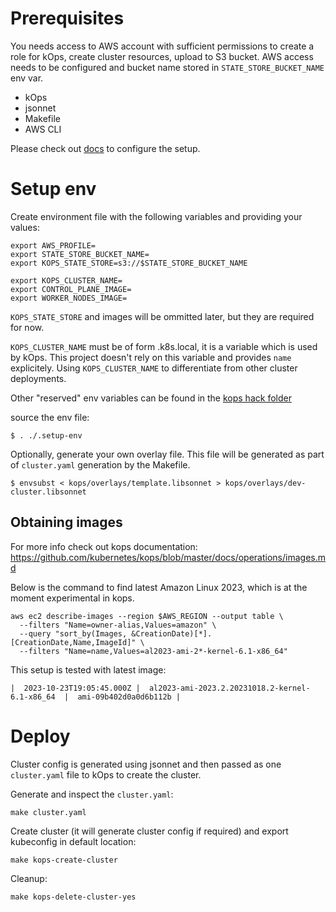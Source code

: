 # Prerequisites

You needs access to AWS account with sufficient permissions to create a role for kOps, create cluster resources, upload to S3 bucket.
AWS access needs to be configured and bucket name stored in `STATE_STORE_BUCKET_NAME` env var.

* kOps
* jsonnet
* Makefile
* AWS CLI

Please check out [docs](../docs/setup.md) to configure the setup.

# Setup env

Create environment file with the following variables and providing your values:

```
export AWS_PROFILE=
export STATE_STORE_BUCKET_NAME=
export KOPS_STATE_STORE=s3://$STATE_STORE_BUCKET_NAME

export KOPS_CLUSTER_NAME=
export CONTROL_PLANE_IMAGE=
export WORKER_NODES_IMAGE=
```

`KOPS_STATE_STORE` and images will be ommitted later, but they are required for now.

`KOPS_CLUSTER_NAME` must be of form <NAME>.k8s.local, it is a variable which is used by kOps. This project doesn't rely on this variable and provides `name` explicitely. Using `KOPS_CLUSTER_NAME` to differentiate from other cluster deployments.

Other "reserved" env variables can be found in the [kops hack folder](https://github.com/kubernetes/kops/blob/b9c89c42a56318170a34f7986b4bf60a49a6cf4f/hack/update-expected.sh#L31)

source the env file:
```
$ . ./.setup-env
```

Optionally, generate your own overlay file. This file will be generated as part of `cluster.yaml` generation by the Makefile.

```
$ envsubst < kops/overlays/template.libsonnet > kops/overlays/dev-cluster.libsonnet
```

## Obtaining images

For more info check out kops documentation: https://github.com/kubernetes/kops/blob/master/docs/operations/images.md

Below is the command to find latest Amazon Linux 2023, which is at the moment experimental in kops.

```
aws ec2 describe-images --region $AWS_REGION --output table \
  --filters "Name=owner-alias,Values=amazon" \
  --query "sort_by(Images, &CreationDate)[*].[CreationDate,Name,ImageId]" \
  --filters "Name=name,Values=al2023-ami-2*-kernel-6.1-x86_64"
```

This setup is tested with latest image:
```
|  2023-10-23T19:05:45.000Z |  al2023-ami-2023.2.20231018.2-kernel-6.1-x86_64  |  ami-09b402d0a0d6b112b |
```

# Deploy

Cluster config is generated using jsonnet and then passed as one `cluster.yaml` file to kOps to create the cluster.

Generate and inspect the `cluster.yaml`:
```
make cluster.yaml
```

Create cluster (it will generate cluster config if required) and export kubeconfig in default location:
```
make kops-create-cluster
```

Cleanup:
```
make kops-delete-cluster-yes
```
